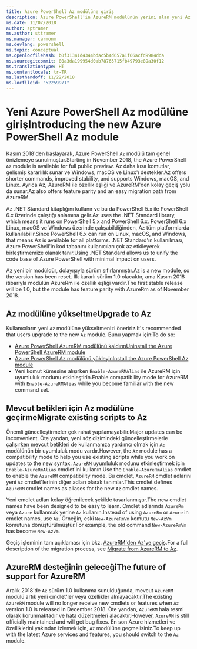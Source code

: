 ```yaml
---
title: Azure PowerShell Az modülüne giriş
description: Azure PowerShell'in AzureRM modülünün yerini alan yeni Az modülüne giriş.
ms.date: 11/07/2018
author: sptramer
ms.author: sttramer
ms.manager: carmonm
ms.devlang: powershell
ms.topic: conceptual
ms.openlocfilehash: b0f31341d4344bdac5b4d657a1f66acfd9984dda
ms.sourcegitcommit: 80a3da199954d0ab78765715fb49793e89a30f12
ms.translationtype: HT
ms.contentlocale: tr-TR
ms.lasthandoff: 11/22/2018
ms.locfileid: "52259971"
---
```

# <a name="introducing-the-new-azure-powershell-az-module"></a><span data-ttu-id="afb00-103">Yeni Azure PowerShell Az modülüne giriş</span><span class="sxs-lookup"><span data-stu-id="afb00-103">Introducing the new Azure PowerShell Az module</span></span>

<span data-ttu-id="afb00-104">Kasım 2018'den başlayarak, Azure PowerShell `Az` modülü tam genel önizlemeye sunulmuştur.</span><span class="sxs-lookup"><span data-stu-id="afb00-104">Starting in November 2018, the Azure PowerShell `Az` module is available for full public preview.</span></span>
<span data-ttu-id="afb00-105">Az daha kısa komutlar, gelişmiş kararlılık sunar ve Windows, macOS ve Linux'ı destekler.</span><span class="sxs-lookup"><span data-stu-id="afb00-105">Az offers shorter commands, improved stability, and supports Windows, macOS, and Linux.</span></span> <span data-ttu-id="afb00-106">Ayrıca Az, AzureRM ile özellik eşliği ve AzureRM'den kolay geçiş yolu da sunar.</span><span class="sxs-lookup"><span data-stu-id="afb00-106">Az also offers feature parity and an easy migration path from AzureRM.</span></span>

<span data-ttu-id="afb00-107">Az .NET Standard kitaplığını kullanır ve bu da PowerShell 5.x ile PowerShell 6.x üzerinde çalıştığı anlamına gelir.</span><span class="sxs-lookup"><span data-stu-id="afb00-107">Az uses the .NET Standard library, which means it runs on PowerShell 5.x and PowerShell 6.x.</span></span>
<span data-ttu-id="afb00-108">PowerShell 6.x Linux, macOS ve Windows üzerinde çalışabildiğinden, Az tüm platformlarda kullanılabilir.</span><span class="sxs-lookup"><span data-stu-id="afb00-108">Since PowerShell 6.x can run on Linux, macOS, and Windows, that means Az is available for all platforms.</span></span>
<span data-ttu-id="afb00-109">.NET Standard'ın kullanılması, Azure PowerShell'in kod tabanını kullanıcıları çok az etkileyerek birleştirmemize olanak tanır.</span><span class="sxs-lookup"><span data-stu-id="afb00-109">Using .NET Standard allows us to unify the code base of Azure PowerShell with minimal impact on users.</span></span>

<span data-ttu-id="afb00-110">Az yeni bir modüldür, dolayısıyla sürüm sıfırlanmıştır.</span><span class="sxs-lookup"><span data-stu-id="afb00-110">Az is a new module, so the version has been reset.</span></span> <span data-ttu-id="afb00-111">İlk kararlı sürüm 1.0 olacaktır, ama Kasım 2018 itibarıyla modülün AzureRm ile özellik eşliği vardır.</span><span class="sxs-lookup"><span data-stu-id="afb00-111">The first stable release will be 1.0, but the module has feature parity with AzureRm as of November 2018.</span></span>

## <a name="upgrade-to-az"></a><span data-ttu-id="afb00-112">Az modülüne yükseltme</span><span class="sxs-lookup"><span data-stu-id="afb00-112">Upgrade to Az</span></span>

<span data-ttu-id="afb00-113">Kullanıcıların yeni `Az` modülüne yükseltmenizi öneririz.</span><span class="sxs-lookup"><span data-stu-id="afb00-113">It's recommended that users upgrade to the new `Az` module.</span></span> <span data-ttu-id="afb00-114">Bunu yapmak için:</span><span class="sxs-lookup"><span data-stu-id="afb00-114">To do so:</span></span>

* [<span data-ttu-id="afb00-115">Azure PowerShell AzureRM modülünü kaldırın</span><span class="sxs-lookup"><span data-stu-id="afb00-115">Uninstall the Azure PowerShell AzureRM module</span></span>](/powershell/azure/uninstall-azurerm-ps)
* [<span data-ttu-id="afb00-116">Azure PowerShell Az modülünü yükleyin</span><span class="sxs-lookup"><span data-stu-id="afb00-116">Install the Azure PowerShell Az module</span></span>](/powershell/azure/install-az-ps)
* <span data-ttu-id="afb00-117">Yeni komut kümesine alışırken `Enable-AzureRMAlias` ile AzureRM için uyumluluk modunu etkinleştirin.</span><span class="sxs-lookup"><span data-stu-id="afb00-117">Enable compatibility mode for AzureRM with `Enable-AzureRMAlias` while you become familiar with the new command set.</span></span>

## <a name="migrate-existing-scripts-to-az"></a><span data-ttu-id="afb00-118">Mevcut betikleri için Az modülüne geçirme</span><span class="sxs-lookup"><span data-stu-id="afb00-118">Migrate existing scripts to Az</span></span>

<span data-ttu-id="afb00-119">Önemli güncelleştirmeler çok rahat yapılamayabilir.</span><span class="sxs-lookup"><span data-stu-id="afb00-119">Major updates can be inconvenient.</span></span> <span data-ttu-id="afb00-120">Öte yandan, yeni söz dizimindeki güncelleştirmelerle çalışırken mevcut betikleri de kullanmanıza yardımcı olmak için `Az` modülünün bir uyumluluk modu vardır.</span><span class="sxs-lookup"><span data-stu-id="afb00-120">However, the `Az` module has a compatibility mode to help you use existing scripts while you work on updates to the new syntax.</span></span> <span data-ttu-id="afb00-121">`AzureRM` uyumluluk modunu etkinleştirmek için `Enable-AzureRmAlias` cmdlet'ini kullanın.</span><span class="sxs-lookup"><span data-stu-id="afb00-121">Use the `Enable-AzureRmAlias` cmdlet to enable the `AzureRM` compatibility mode.</span></span> <span data-ttu-id="afb00-122">Bu cmdlet, `AzureRM` cmdlet adlarını yeni `Az` cmdlet'lerinin diğer adları olarak tanımlar.</span><span class="sxs-lookup"><span data-stu-id="afb00-122">This cmdlet defines `AzureRM` cmdlet names as aliases for the new `Az` cmdlet names.</span></span>

<span data-ttu-id="afb00-123">Yeni cmdlet adları kolay öğrenilecek şekilde tasarlanmıştır.</span><span class="sxs-lookup"><span data-stu-id="afb00-123">The new cmdlet names have been designed to be easy to learn.</span></span> <span data-ttu-id="afb00-124">Cmdlet adlarında `AzureRm` veya `Azure` kullanmak yerine `Az` kullanın.</span><span class="sxs-lookup"><span data-stu-id="afb00-124">Instead of using `AzureRm` or `Azure` in cmdlet names, use `Az`.</span></span> <span data-ttu-id="afb00-125">Örneğin, eski `New-AzureRmVm` komutu `New-AzVm` komutuna dönüştürülmüştür.</span><span class="sxs-lookup"><span data-stu-id="afb00-125">For example, the old command `New-AzureRmVm` has become `New-AzVm`.</span></span>

<span data-ttu-id="afb00-126">Geçiş işleminin tam açıklaması için bkz. [AzureRM'den Az'ye geçiş](migrate-from-azurerm-to-az.md).</span><span class="sxs-lookup"><span data-stu-id="afb00-126">For a full description of the migration process, see [Migrate from AzureRM to Az](migrate-from-azurerm-to-az.md).</span></span>

## <a name="the-future-of-support-for-azurerm"></a><span data-ttu-id="afb00-127">AzureRM desteğinin geleceği</span><span class="sxs-lookup"><span data-stu-id="afb00-127">The future of support for AzureRM</span></span>

<span data-ttu-id="afb00-128">Aralık 2018'de `Az` sürüm 1.0 kullanıma sunulduğunda, mevcut `AzureRM` modülü artık yeni cmdlet'ler veya özellikler almayacaktır.</span><span class="sxs-lookup"><span data-stu-id="afb00-128">The existing `AzureRM` module will no longer receive new cmdlets or features when `Az` version 1.0 is released in December 2018.</span></span> <span data-ttu-id="afb00-129">Öte yandan, `AzureRM` hala resmi olarak korunmaktadır ve hata düzeltmeleri alacaktır.</span><span class="sxs-lookup"><span data-stu-id="afb00-129">However, `AzureRM` is still officially maintained and will get bug fixes.</span></span> <span data-ttu-id="afb00-130">En son Azure hizmetleri ve özelliklerini yakından izlemek için, `Az` modülüne geçmelisiniz.</span><span class="sxs-lookup"><span data-stu-id="afb00-130">To keep up with the latest Azure services and features, you should switch to the `Az` module.</span></span>
